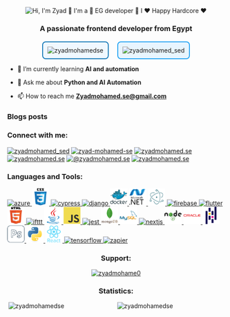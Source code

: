 <p align="center">
  <img src="https://media.giphy.com/media/v1.Y2lkPTc5MGI3NjExZDUwOWlldXd6Ym9uODk3azEzbm93bWx2N3Zrd2lnbWQxeXU2b2hrMCZlcD12MV9pbnRlcm5hbF9naWZfYnlfaWQmY3Q9Zw/zjeKQyF9bBsEsKKeZU/giphy.gif" alt="Hi, I'm Zyad 👋 I'm a 🚀 EG developer 🚀 I ❤️ Happy Hardcore ❤️">
</p>

<h3 align="center">A passionate frontend developer from Egypt</h3>


<div style="display: flex; justify-content: center; gap: 20px; align-items: center; margin-top: 20px;">
  <div style="padding: 10px; border: 2px solid #0e75b6; border-radius: 8px; background-color: #f0f8ff; display: flex; align-items: center;">
    <img src="https://komarev.com/ghpvc/?username=zyadmohamedse&label=Profile%20views&color=0e75b6&style=flat" alt="zyadmohamedse" />
  </div>
  <div style="padding: 10px; border: 2px solid #1DA1F2; border-radius: 8px; background-color: #e8f5fe; display: flex; align-items: center;">
    <a href="https://twitter.com/zyadmohamed_sed" target="_blank" style="text-decoration: none;">
      <img src="https://img.shields.io/twitter/follow/zyadmohamed_sed?logo=twitter&style=for-the-badge" alt="zyadmohamed_sed" />
    </a>
  </div>
</div>





- 🌱 I’m currently learning **AI and automation**

- 💬 Ask me about **Python and AI Automation**

- 📫 How to reach me **Zyadmohamed.se@gmail.com**

### Blogs posts
<!-- BLOG-POST-LIST:START -->
<!-- BLOG-POST-LIST:END -->

<h3 align="left">Connect with me:</h3>
<p align="left">
<a href="https://twitter.com/zyadmohamed_sed" target="blank"><img align="center" src="https://raw.githubusercontent.com/rahuldkjain/github-profile-readme-generator/master/src/images/icons/Social/twitter.svg" alt="zyadmohamed_sed" height="30" width="40" /></a>
<a href="https://linkedin.com/in/zyad-mohamed-se" target="blank"><img align="center" src="https://raw.githubusercontent.com/rahuldkjain/github-profile-readme-generator/master/src/images/icons/Social/linked-in-alt.svg" alt="zyad-mohamed-se" height="30" width="40" /></a>
<a href="https://fb.com/zyadmohamed.se" target="blank"><img align="center" src="https://raw.githubusercontent.com/rahuldkjain/github-profile-readme-generator/master/src/images/icons/Social/facebook.svg" alt="zyadmohamed.se" height="30" width="40" /></a>
<a href="https://instagram.com/zyadmohamed.se" target="blank"><img align="center" src="https://raw.githubusercontent.com/rahuldkjain/github-profile-readme-generator/master/src/images/icons/Social/instagram.svg" alt="zyadmohamed.se" height="30" width="40" /></a>
<a href="https://medium.com/@zyadmohamed.se" target="blank"><img align="center" src="https://raw.githubusercontent.com/rahuldkjain/github-profile-readme-generator/master/src/images/icons/Social/medium.svg" alt="@zyadmohamed.se" height="30" width="40" /></a>
<a href="https://codeforces.com/profile/zyadmohamed.se" target="blank"><img align="center" src="https://raw.githubusercontent.com/rahuldkjain/github-profile-readme-generator/master/src/images/icons/Social/codeforces.svg" alt="zyadmohamed.se" height="30" width="40" /></a>
</p>

<h3 align="left">Languages and Tools:</h3>
<p align="left"> <a href="https://azure.microsoft.com/en-in/" target="_blank" rel="noreferrer"> <img src="https://www.vectorlogo.zone/logos/microsoft_azure/microsoft_azure-icon.svg" alt="azure" width="40" height="40"/> </a> <a href="https://www.w3schools.com/css/" target="_blank" rel="noreferrer"> <img src="https://raw.githubusercontent.com/devicons/devicon/master/icons/css3/css3-original-wordmark.svg" alt="css3" width="40" height="40"/> </a> <a href="https://www.cypress.io" target="_blank" rel="noreferrer"> <img src="https://raw.githubusercontent.com/simple-icons/simple-icons/6e46ec1fc23b60c8fd0d2f2ff46db82e16dbd75f/icons/cypress.svg" alt="cypress" width="40" height="40"/> </a> <a href="https://www.djangoproject.com/" target="_blank" rel="noreferrer"> <img src="https://cdn.worldvectorlogo.com/logos/django.svg" alt="django" width="40" height="40"/> </a> <a href="https://www.docker.com/" target="_blank" rel="noreferrer"> <img src="https://raw.githubusercontent.com/devicons/devicon/master/icons/docker/docker-original-wordmark.svg" alt="docker" width="40" height="40"/> </a> <a href="https://dotnet.microsoft.com/" target="_blank" rel="noreferrer"> <img src="https://raw.githubusercontent.com/devicons/devicon/master/icons/dot-net/dot-net-original-wordmark.svg" alt="dotnet" width="40" height="40"/> </a> <a href="https://www.electronjs.org" target="_blank" rel="noreferrer"> <img src="https://raw.githubusercontent.com/devicons/devicon/master/icons/electron/electron-original.svg" alt="electron" width="40" height="40"/> </a> <a href="https://firebase.google.com/" target="_blank" rel="noreferrer"> <img src="https://www.vectorlogo.zone/logos/firebase/firebase-icon.svg" alt="firebase" width="40" height="40"/> </a> <a href="https://flutter.dev" target="_blank" rel="noreferrer"> <img src="https://www.vectorlogo.zone/logos/flutterio/flutterio-icon.svg" alt="flutter" width="40" height="40"/> </a> <a href="https://www.w3.org/html/" target="_blank" rel="noreferrer"> <img src="https://raw.githubusercontent.com/devicons/devicon/master/icons/html5/html5-original-wordmark.svg" alt="html5" width="40" height="40"/> </a> <a href="https://ifttt.com/" target="_blank" rel="noreferrer"> <img src="https://www.vectorlogo.zone/logos/ifttt/ifttt-ar21.svg" alt="ifttt" width="40" height="40"/> </a> <a href="https://www.java.com" target="_blank" rel="noreferrer"> <img src="https://raw.githubusercontent.com/devicons/devicon/master/icons/java/java-original.svg" alt="java" width="40" height="40"/> </a> <a href="https://developer.mozilla.org/en-US/docs/Web/JavaScript" target="_blank" rel="noreferrer"> <img src="https://raw.githubusercontent.com/devicons/devicon/master/icons/javascript/javascript-original.svg" alt="javascript" width="40" height="40"/> </a> <a href="https://jestjs.io" target="_blank" rel="noreferrer"> <img src="https://www.vectorlogo.zone/logos/jestjsio/jestjsio-icon.svg" alt="jest" width="40" height="40"/> </a> <a href="https://www.mongodb.com/" target="_blank" rel="noreferrer"> <img src="https://raw.githubusercontent.com/devicons/devicon/master/icons/mongodb/mongodb-original-wordmark.svg" alt="mongodb" width="40" height="40"/> </a> <a href="https://www.mysql.com/" target="_blank" rel="noreferrer"> <img src="https://raw.githubusercontent.com/devicons/devicon/master/icons/mysql/mysql-original-wordmark.svg" alt="mysql" width="40" height="40"/> </a> <a href="https://nextjs.org/" target="_blank" rel="noreferrer"> <img src="https://cdn.worldvectorlogo.com/logos/nextjs-2.svg" alt="nextjs" width="40" height="40"/> </a> <a href="https://nodejs.org" target="_blank" rel="noreferrer"> <img src="https://raw.githubusercontent.com/devicons/devicon/master/icons/nodejs/nodejs-original-wordmark.svg" alt="nodejs" width="40" height="40"/> </a> <a href="https://www.oracle.com/" target="_blank" rel="noreferrer"> <img src="https://raw.githubusercontent.com/devicons/devicon/master/icons/oracle/oracle-original.svg" alt="oracle" width="40" height="40"/> </a> <a href="https://pandas.pydata.org/" target="_blank" rel="noreferrer"> <img src="https://raw.githubusercontent.com/devicons/devicon/2ae2a900d2f041da66e950e4d48052658d850630/icons/pandas/pandas-original.svg" alt="pandas" width="40" height="40"/> </a> <a href="https://www.photoshop.com/en" target="_blank" rel="noreferrer"> <img src="https://raw.githubusercontent.com/devicons/devicon/master/icons/photoshop/photoshop-line.svg" alt="photoshop" width="40" height="40"/> </a> <a href="https://www.python.org" target="_blank" rel="noreferrer"> <img src="https://raw.githubusercontent.com/devicons/devicon/master/icons/python/python-original.svg" alt="python" width="40" height="40"/> </a> <a href="https://reactjs.org/" target="_blank" rel="noreferrer"> <img src="https://raw.githubusercontent.com/devicons/devicon/master/icons/react/react-original-wordmark.svg" alt="react" width="40" height="40"/> </a> <a href="https://www.tensorflow.org" target="_blank" rel="noreferrer"> <img src="https://www.vectorlogo.zone/logos/tensorflow/tensorflow-icon.svg" alt="tensorflow" width="40" height="40"/> </a> <a href="https://zapier.com" target="_blank" rel="noreferrer"> <img src="https://www.vectorlogo.zone/logos/zapier/zapier-icon.svg" alt="zapier" width="40" height="40"/> </a> </p>


<h3 align="center">Support:</h3>
<p align="center">
  <a href="https://www.buymeacoffee.com/zyadmohame0">
    <img src="https://cdn.buymeacoffee.com/buttons/v2/default-yellow.png" height="45" width="240" alt="zyadmohame0" />
  </a>
</p>
<h3 align="center">Statistics:</h3>
<div style="display: flex; justify-content: center; gap: 5px;">
  <img src="https://github-readme-stats.vercel.app/api?username=zyadmohamedse&show_icons=true&locale=en" alt="zyadmohamedse" width="49%" height="200" />
  <img src="https://github-readme-streak-stats.herokuapp.com/?user=zyadmohamedse&" alt="zyadmohamedse" width="49%" height="200" />
</div>





